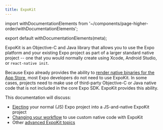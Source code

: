 ```yaml
---
title: ExpoKit
---
```


import withDocumentationElements from '~/components/page-higher-order/withDocumentationElements';

export default withDocumentationElements(meta);

ExpoKit is an Objective-C and Java library that allows you to use the Expo platform and your existing Expo project as part of a larger standard native project -- one that you would normally create using Xcode, Android Studio, or `react-native init`.

Because Expo already provides the ability to [render native binaries for the App Store](../distribution/building-standalone-apps/), most Expo developers do not need to use ExpoKit. In some cases, projects need to make use of third-party Objective-C or Java native code that is not included in the core Expo SDK. ExpoKit provides this ability.

This documentation will discuss:

- [Ejecting](eject/) your normal (JS) Expo project into a JS-and-native ExpoKit project
- [Changing your workflow](expokit/) to use custom native code with ExpoKit
- Other [advanced ExpoKit topics](advanced-expokit-topics/)

